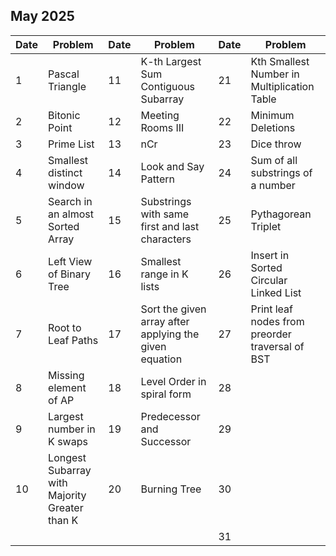 ## May 2025

| Date | Problem                                       | Date | Problem                                                | Date | Problem                                         |
| ---- | --------------------------------------------- | ---- | ------------------------------------------------------ | ---- | ----------------------------------------------- |
| 1    | Pascal Triangle                               | 11   | K-th Largest Sum Contiguous Subarray                   | 21   | Kth Smallest Number in Multiplication Table     |
| 2    | Bitonic Point                                 | 12   | Meeting Rooms III                                      | 22   | Minimum Deletions                               |
| 3    | Prime List                                    | 13   | nCr                                                    | 23   | Dice throw                                      |
| 4    | Smallest distinct window                      | 14   | Look and Say Pattern                                   | 24   | Sum of all substrings of a number               |
| 5    | Search in an almost Sorted Array              | 15   | Substrings with same first and last characters         | 25   | Pythagorean Triplet                             |
| 6    | Left View of Binary Tree                      | 16   | Smallest range in K lists                              | 26   | Insert in Sorted Circular Linked List           |
| 7    | Root to Leaf Paths                            | 17   | Sort the given array after applying the given equation | 27   | Print leaf nodes from preorder traversal of BST |
| 8    | Missing element of AP                         | 18   | Level Order in spiral form                             | 28   |                                                 |
| 9    | Largest number in K swaps                     | 19   | Predecessor and Successor                              | 29   |                                                 |
| 10   | Longest Subarray with Majority Greater than K | 20   | Burning Tree                                           | 30   |                                                 |
|      |                                               |      |                                                        | 31   |                                                 |
